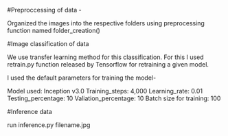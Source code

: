 
#Preproccessing of data - 

Organized the images into the respective folders using preprocessing function named folder_creation()

#Image classification of data

We use transfer learning method for this classification. For this I used retrain.py function released by Tensorflow for 
retraining a given model.

I used the default parameters for training the model-

Model used: Inception v3.0
Training_steps: 4,000
Learning_rate: 0.01
Testing_percentage: 10
Valiation_percentage: 10
Batch size for training: 100

#Inference data

run inference.py filename.jpg





